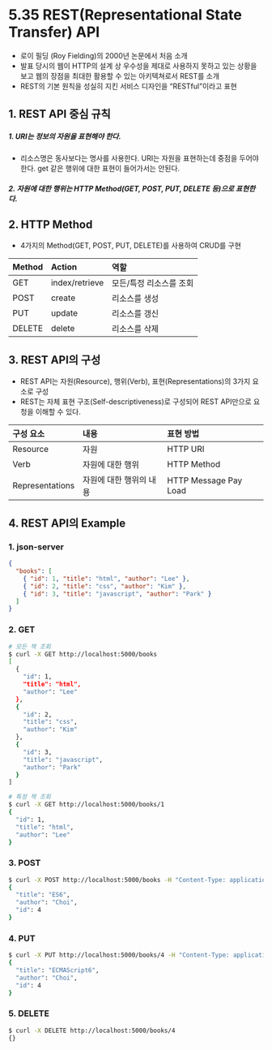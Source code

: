 # 5.35 REST(Representational State Transfer) API
* 로이 필딩 (Roy Fielding)의 2000년 논문에서 처음 소개
* 발표 당시의 웹이 HTTP의 설계 상 우수성을 제대로 사용하지 못하고 있는 상황을 보고 웹의 장점을 최대한 활용할 수 있는 아키텍쳐로서 REST를 소개
* REST의 기본 원칙을 성실히 지킨 서비스 디자인을 “RESTful”이라고 표현

## 1. REST API 중심 규칙
##### 1. URI는 정보의 자원을 표현해야 한다.
* 리소스명은 동사보다는 명사를 사용한다. URI는 자원을 표현하는데 중점을 두어야 한다. get 같은 행위에 대한 표현이 들어가서는 안된다.
##### 2. 자원에 대한 행위는 HTTP Method(GET, POST, PUT, DELETE 등)으로 표현한다.

## 2. HTTP Method
* 4가지의 Method(GET, POST, PUT, DELETE)를 사용하여 CRUD를 구현

| Method | Action         | 역할                    |
| :----- | :------------- | :---------------------- |
| GET    | index/retrieve | 모든/특정 리소스를 조회 |
| POST   | create         | 리소스를 생성           |
| PUT    | update         | 리소스를 갱신           |
| DELETE | delete         | 리소스를 삭제           |

## 3. REST API의 구성
* REST API는 자원(Resource), 행위(Verb), 표현(Representations)의 3가지 요소로 구성
* REST는 자체 표현 구조(Self-descriptiveness)로 구성되어 REST API만으로 요청을 이해할 수 있다.

| 구성 요소       | 내용                    | 표현 방법             |
| :-------------- | :---------------------- | :-------------------- |
| Resource        | 자원                    | HTTP URI              |
| Verb            | 자원에 대한 행위        | HTTP Method           |
| Representations | 자원에 대한 행위의 내용 | HTTP Message Pay Load |

## 4. REST API의 Example
### 1. json-server
```json
{
  "books": [
    { "id": 1, "title": "html", "author": "Lee" },
    { "id": 2, "title": "css", "author": "Kim" },
    { "id": 3, "title": "javascript", "author": "Park" }
  ]
}
```

### 2. GET
```bash
# 모든 책 조회
$ curl -X GET http://localhost:5000/books
[
  {
    "id": 1,
    "title": "html",
    "author": "Lee"
  },
  {
    "id": 2,
    "title": "css",
    "author": "Kim"
  },
  {
    "id": 3,
    "title": "javascript",
    "author": "Park"
  }
]

# 특정 책 조회
$ curl -X GET http://localhost:5000/books/1
{
  "id": 1,
  "title": "html",
  "author": "Lee"
}
```

### 3. POST
```bash
$ curl -X POST http://localhost:5000/books -H "Content-Type: application/json" -d '{"title": "ES6", "author": "Choi"}'
{
  "title": "ES6",
  "author": "Choi",
  "id": 4
}
```

### 4. PUT
```bash
$ curl -X PUT http://localhost:5000/books/4 -H "Content-Type: application/json" -d '{"title": "ECMAScript6", "author": "Choi"}'
{
  "title": "ECMAScript6",
  "author": "Choi",
  "id": 4
}
```

### 5. DELETE
```bash
$ curl -X DELETE http://localhost:5000/books/4
{}
```